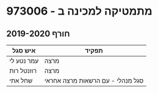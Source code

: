 # 973006 - מתמטיקה למכינה ב

## חורף 2019-2020

| איש סגל | תפקיד |
| ---- | ---- |
| עמר נטע לי | מרצה |
| רוזנטל רות | מרצה |
| שחל אתי | סגל מנהלי - עם הרשאות מרצה אחראי |

